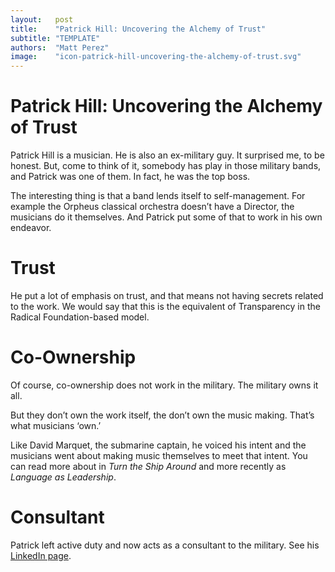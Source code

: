 ```yaml
---
layout:   post
title:    "Patrick Hill: Uncovering the Alchemy of Trust"
subtitle: "TEMPLATE"
authors:  "Matt Perez"
image:    "icon-patrick-hill-uncovering-the-alchemy-of-trust.svg"
---
```


<div style='display:none;'>
 <p>Patrick Hill is a musician. Patrick Hill is an ex-military guy. Go figure that.</p>
</div>

<h1>Patrick Hill: Uncovering the Alchemy of Trust</h1>
 <p>Patrick Hill is a musician. He is also an ex-military guy. It surprised me, to be honest. But, come to think of it, somebody has play in those military bands, and Patrick was one of them. In fact, he was the top boss.</p>
 <p>The interesting thing is that a band lends itself to  self-management. For example the Orpheus classical orchestra doesn’t have a Director, the musicians do it themselves. And Patrick put some of that to work in his own endeavor.</p>

<h1>Trust</h1>
 <p>He put a lot of emphasis on trust, and that means not having secrets related to the work. We would say that this is the equivalent of Transparency in the Radical Foundation-based model.</p>

<h1>Co-Ownership</h1>
 <p>Of course, co-ownership does not work in the military. The military owns it all.</p>
 <p>But they don’t own the work itself, the don’t own the music making. That’s what musicians &lsquo;own.&rsquo;</p>
 <p>Like David Marquet, the submarine captain, he voiced his intent and the musicians went about making music themselves to meet that intent. You can read more about in <em>Turn the Ship Around</em> and more recently as <em>Language as Leadership</em>.</p>

<h1>Consultant</h1>
 <p>Patrick left active duty and now acts as a consultant to the military. See his <a href="https://www.linkedin.com/in/patrick-hill-dsl-phr-5a631041/">LinkedIn page</a>.</p>